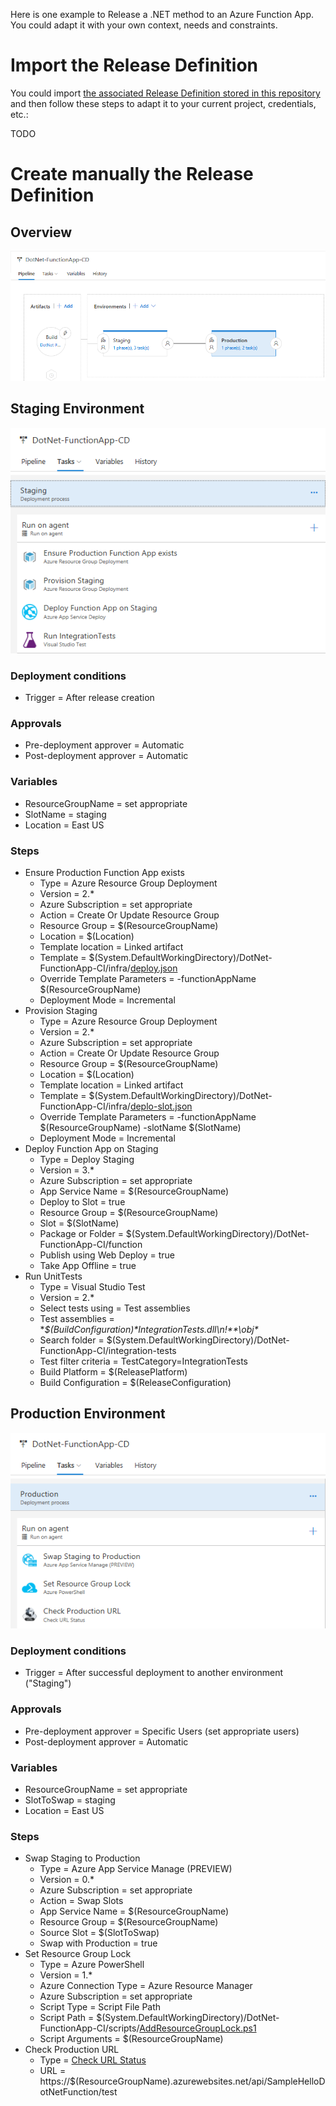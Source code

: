 Here is one example to Release a .NET method to an Azure Function App. You could adapt it with your own context, needs and constraints.

# Import the Release Definition

You could import [the associated Release Definition stored in this repository](/vsts/DotNet-FunctionApp-CD.json) and then follow these steps to adapt it to your current project, credentials, etc.:

TODO

# Create manually the Release Definition

## Overview

![Release Overview](/docs/imgs/DotNet-FunctionApp-CD.PNG)

## Staging Environment

![Staging Release Overview](/docs/imgs/DotNet-FunctionApp-CD-Staging.PNG)

### Deployment conditions

- Trigger = After release creation

### Approvals

- Pre-deployment approver = Automatic
- Post-deployment approver = Automatic

### Variables

- ResourceGroupName = set appropriate
- SlotName = staging
- Location = East US

### Steps 

- Ensure Production Function App exists
  - Type = Azure Resource Group Deployment
  - Version = 2.*
  - Azure Subscription = set appropriate
  - Action = Create Or Update Resource Group
  - Resource Group = $(ResourceGroupName)
  - Location = $(Location)
  - Template location = Linked artifact
  - Template = $(System.DefaultWorkingDirectory)/DotNet-FunctionApp-CI/infra/[deploy.json](../infra/templates/deploy.json)
  - Override Template Parameters = -functionAppName $(ResourceGroupName)
  - Deployment Mode = Incremental
- Provision Staging
  - Type = Azure Resource Group Deployment
  - Version = 2.*
  - Azure Subscription = set appropriate
  - Action = Create Or Update Resource Group
  - Resource Group = $(ResourceGroupName)
  - Location = $(Location)
  - Template location = Linked artifact
  - Template = $(System.DefaultWorkingDirectory)/DotNet-FunctionApp-CI/infra/[deplo-slot.json](../infra/templates/deploy-slot.json)
  - Override Template Parameters = -functionAppName $(ResourceGroupName) -slotName $(SlotName)
  - Deployment Mode = Incremental
- Deploy Function App on Staging
  - Type = Deploy Staging
  - Version = 3.*
  - Azure Subscription = set appropriate
  - App Service Name = $(ResourceGroupName)
  - Deploy to Slot = true
  - Resource Group = $(ResourceGroupName)
  - Slot = $(SlotName)
  - Package or Folder = $(System.DefaultWorkingDirectory)/DotNet-FunctionApp-CI/function
  - Publish using Web Deploy = true
  - Take App Offline = true
- Run UnitTests
  - Type = Visual Studio Test
  - Version = 2.*
  - Select tests using = Test assemblies
  - Test assemblies = \**\$(BuildConfiguration)\*IntegrationTests.dll\n!**\obj\**
  - Search folder = $(System.DefaultWorkingDirectory)/DotNet-FunctionApp-CI/integration-tests
  - Test filter criteria = TestCategory=IntegrationTests
  - Build Platform = $(ReleasePlatform)
  - Build Configuration = $(ReleaseConfiguration)

## Production Environment

![Production Release Overview](/docs/imgs/DotNet-FunctionApp-CD-Production.PNG)

### Deployment conditions

- Trigger = After successful deployment to another environment ("Staging")

### Approvals

- Pre-deployment approver = Specific Users (set appropriate users)
- Post-deployment approver = Automatic

### Variables

- ResourceGroupName = set appropriate
- SlotToSwap = staging
- Location = East US

### Steps

- Swap Staging to Production
  - Type = Azure App Service Manage (PREVIEW)
  - Version = 0.*
  - Azure Subscription = set appropriate
  - Action = Swap Slots
  - App Service Name = $(ResourceGroupName)
  - Resource Group = $(ResourceGroupName)
  - Source Slot = $(SlotToSwap)
  - Swap with Production = true
- Set Resource Group Lock
  - Type = Azure PowerShell
  - Version = 1.*
  - Azure Connection Type = Azure Resource Manager
  - Azure Subscription = set appropriate
  - Script Type = Script File Path
  - Script Path = $(System.DefaultWorkingDirectory)/DotNet-FunctionApp-CI/scripts/[AddResourceGroupLock.ps1](../infra/scripts/AddResourceGroupLock.ps1)
  - Script Arguments = $(ResourceGroupName)
- Check Production URL
  - Type = [Check URL Status](https://marketplace.visualstudio.com/items?itemName=saeidbabaei.checkUrl)
  - URL = https://$(ResourceGroupName).azurewebsites.net/api/SampleHelloDotNetFunction/test